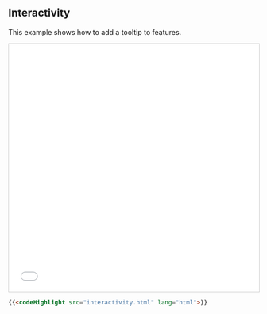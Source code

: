 ## Interactivity

This example shows how to add a tooltip to features.

<iframe src="../interactivity.html" style="border: 1px solid #cfcfcf; width: 100%;height:500px" title="Interactivity"></iframe>

```html
{{<codeHighlight src="interactivity.html" lang="html">}}
```
